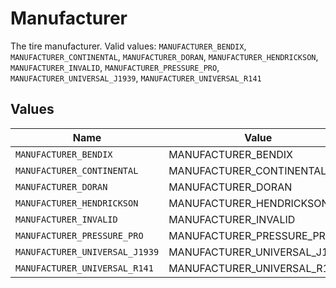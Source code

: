 # Manufacturer

The tire manufacturer.  Valid values: `MANUFACTURER_BENDIX`, `MANUFACTURER_CONTINENTAL`, `MANUFACTURER_DORAN`, `MANUFACTURER_HENDRICKSON`, `MANUFACTURER_INVALID`, `MANUFACTURER_PRESSURE_PRO`, `MANUFACTURER_UNIVERSAL_J1939`, `MANUFACTURER_UNIVERSAL_R141`


## Values

| Name                           | Value                          |
| ------------------------------ | ------------------------------ |
| `MANUFACTURER_BENDIX`          | MANUFACTURER_BENDIX            |
| `MANUFACTURER_CONTINENTAL`     | MANUFACTURER_CONTINENTAL       |
| `MANUFACTURER_DORAN`           | MANUFACTURER_DORAN             |
| `MANUFACTURER_HENDRICKSON`     | MANUFACTURER_HENDRICKSON       |
| `MANUFACTURER_INVALID`         | MANUFACTURER_INVALID           |
| `MANUFACTURER_PRESSURE_PRO`    | MANUFACTURER_PRESSURE_PRO      |
| `MANUFACTURER_UNIVERSAL_J1939` | MANUFACTURER_UNIVERSAL_J1939   |
| `MANUFACTURER_UNIVERSAL_R141`  | MANUFACTURER_UNIVERSAL_R141    |